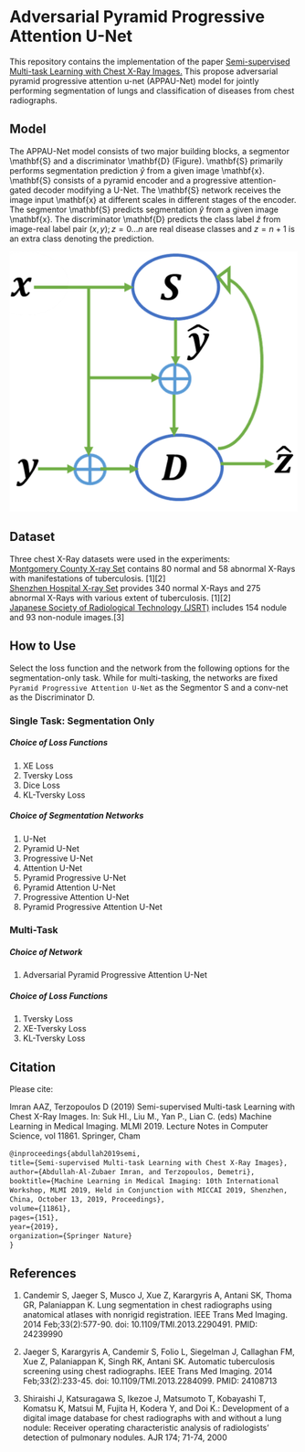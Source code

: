 # Adversarial Pyramid Progressive Attention U-Net
This repository contains the implementation of the paper <a href="https://link.springer.com/chapter/10.1007/978-3-030-32692-0_18">Semi-supervised Multi-task Learning with Chest X-Ray Images.</a> This propose adversarial pyramid progressive attention u-net (APPAU-Net) model for jointly performing segmentation of lungs and classification of diseases from chest radiographs. 


## Model
The APPAU-Net model consists of two major building blocks, a segmentor \mathbf{S} and a discriminator \mathbf{D} (Figure). \mathbf{S} primarily performs segmentation prediction $\hat{y}$ from a given image \mathbf{x}. \mathbf{S} consists of a pyramid encoder and a progressive attention-gated decoder modifying a U-Net. The \mathbf{S} network receives the image input \mathbf{x} at different scales in different stages of the encoder. The segmentor \mathbf{S} predicts segmentation $\hat{y}$ from a given image \mathbf{x}. The discriminator \mathbf{D} predicts the class label $\hat{z}$ from image-real label pair $(x, y); z = 0\dots n$ are real disease classes and $z = n + 1$ is an extra class denoting the prediction.

![](appaunet-final.png?raw=true)



## Dataset
Three chest X-Ray datasets were used in the experiments:<br>
<a href="http://academictorrents.com/details/ac786f74878a5775c81d490b23842fd4736bfe33">Montgomery County X-ray Set</a> contains 80 normal and 58 abnormal X-Rays with manifestations of tuberculosis. [1][2] <br>
<a href="http://academictorrents.com/details/462728e890bd37c05e9439c885df7afc36209cc8">Shenzhen Hospital X-ray Set</a> provides 340 normal X-Rays and 275 abnormal X-Rays with various extent of tuberculosis. [1][2] <br>
<a href="http://db.jsrt.or.jp/eng.php">Japanese Society of Radiological Technology (JSRT)</a> includes 154 nodule and 93 non-nodule images.[3]


## How to Use
Select the loss function and the network from the following options for the segmentation-only task. While for multi-tasking, the networks are fixed `Pyramid Progressive Attention U-Net` as the Segmentor S and a conv-net as the Discriminator D.

### Single Task: Segmentation Only
##### Choice of Loss Functions
<ol>
  <li>XE Loss</li>
  <li>Tversky Loss</li>
  <li>Dice Loss</li>
  <li>KL-Tversky Loss</li>
</ol>

##### Choice of Segmentation Networks
<ol>
  <li>U-Net</li>
  <li>Pyramid U-Net</li>
  <li>Progressive U-Net</li>
  <li>Attention U-Net</li>
  <li>Pyramid Progressive U-Net</li>
  <li>Pyramid Attention U-Net</li>
  <li>Progressive Attention U-Net</li>
  <li>Pyramid Progressive Attention U-Net</li>
</ol>

### Multi-Task
##### Choice of Network
<ol>
  <li>Adversarial Pyramid Progressive Attention U-Net</li>
</ol>

##### Choice of Loss Functions
<ol>
  <li>Tversky Loss</li>
  <li>XE-Tversky Loss</li>
  <li>KL-Tversky Loss</li>
</ol>



## Citation
Please cite:

Imran AAZ, Terzopoulos D (2019) Semi-supervised Multi-task Learning with Chest X-Ray Images. In: Suk HI., Liu M., Yan P., Lian C. (eds) Machine Learning in Medical Imaging. MLMI 2019. Lecture Notes in Computer Science, vol 11861. Springer, Cham

```
@inproceedings{abdullah2019semi,
title={Semi-supervised Multi-task Learning with Chest X-Ray Images},
author={Abdullah-Al-Zubaer Imran, and Terzopoulos, Demetri},
booktitle={Machine Learning in Medical Imaging: 10th International Workshop, MLMI 2019, Held in Conjunction with MICCAI 2019, Shenzhen, China, October 13, 2019, Proceedings},
volume={11861},
pages={151},
year={2019},
organization={Springer Nature}
}
```

## References
1. Candemir S, Jaeger S, Musco J, Xue Z, Karargyris A, Antani SK, Thoma GR, Palaniappan K. Lung segmentation in chest radiographs using anatomical atlases with nonrigid registration. IEEE Trans Med Imaging. 2014 Feb;33(2):577-90. doi: 10.1109/TMI.2013.2290491. PMID: 24239990

2. Jaeger S, Karargyris A, Candemir S, Folio L, Siegelman J, Callaghan FM, Xue Z, Palaniappan K, Singh RK, Antani SK. Automatic tuberculosis screening using chest radiographs. IEEE Trans Med Imaging. 2014 Feb;33(2):233-45. doi: 10.1109/TMI.2013.2284099. PMID: 24108713

3. Shiraishi J, Katsuragawa S, Ikezoe J, Matsumoto T, Kobayashi T, Komatsu K, Matsui M, Fujita H, Kodera Y, and Doi K.: Development of a digital image database for chest radiographs with and without a lung nodule: Receiver operating characteristic analysis of radiologists’ detection of pulmonary nodules. AJR 174; 71-74, 2000



